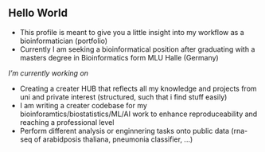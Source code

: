## Hello World

- This profile is meant to give you a little insight into my workflow as a bioinformatician (portfolio)
- Currently I am seeking a bioinformatical position after graduating with a masters degree in Bioinformatics form MLU Halle (Germany)

*I’m currently working on*
- Creating a creater HUB that reflects all my knowledge and projects from uni and private interest (structured, such that i find stuff easily)
- I am writing a creater codebase for my bioinforamtics/biostatistics/ML/AI work to enhance reproduceability and reaching a professional level
- Perform different analysis or enginnering tasks onto public data (rna-seq of arabidposis thaliana, pneumonia classifier, ...)


<!--
**Wildapfel/Wildapfel** is a ✨ _special_ ✨ repository because its `README.md` (this file) appears on your GitHub profile.

Here are some ideas to get you started:

- 🔭 I’m currently working on ...
- 🌱 I’m currently learning ...
- 👯 I’m looking to collaborate on ...
- 🤔 I’m looking for help with ...
- 💬 Ask me about ...
- 📫 How to reach me: ...
- 😄 Pronouns: ...
- ⚡ Fun fact: ...
-->
